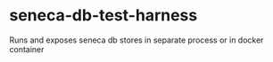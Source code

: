 # seneca-db-test-harness
Runs and exposes seneca db stores in separate process or in docker container
